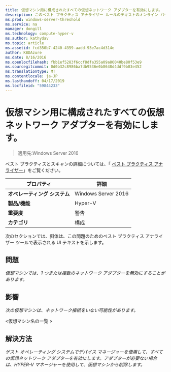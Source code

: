 ```yaml
---
title: 仮想マシン用に構成されたすべての仮想ネットワーク アダプターを有効にします。
description: このベスト プラクティス アナライザー ルールのテキストのオンライン バージョン。
ms.prod: windows-server-threshold
ms.service: na
manager: dongill
ms.technology: compute-hyper-v
ms.author: kathydav
ms.topic: article
ms.assetid: fcd350b7-4240-4359-aadd-93e7ac4d314e
author: KBDAzure
ms.date: 8/16/2016
ms.openlocfilehash: fbb1ef5283f6ccf8dfa355a09a86040be80f53e9
ms.sourcegitcommit: 0d0b32c8986ba7db9536e0b8648d4ddf9b03e452
ms.translationtype: MT
ms.contentlocale: ja-JP
ms.lasthandoff: 04/17/2019
ms.locfileid: "59844233"
---
```

# <a name="enable-all-virtual-network-adapters-configured-for-a-virtual-machine"></a>仮想マシン用に構成されたすべての仮想ネットワーク アダプターを有効にします。

>適用先:Windows Server 2016

ベスト プラクティスとスキャンの詳細については、「 [ベスト プラクティス アナライザー](https://go.microsoft.com/fwlink/?LinkId=122786)」をご覧ください。  
  
|プロパティ|詳細|  
|-|-|  
|**オペレーティング システム**|Windows Server 2016|  
|**製品/機能**|Hyper-V|  
|**重要度**|警告|  
|**カテゴリ**|構成|  
  
次のセクションでは、斜体は、この問題のためのベスト プラクティス アナライザー ツールで表示される UI テキストを示します。  
  
## <a name="issue"></a>問題  
  
*仮想マシンでは、1 つまたは複数のネットワーク アダプターを無効にすることがあります。*  
  
## <a name="impact"></a>影響  
  
*次の仮想マシンは、ネットワーク接続をいない可能性があります。*  
  
\<仮想マシン名の一覧 >  
  
## <a name="resolution"></a>解決方法  
  
*ゲスト オペレーティング システムでデバイス マネージャーを使用して、すべての仮想ネットワーク アダプターを有効にします。アダプターが必要ない場合は、HYPER-V マネージャーを使用して、仮想マシンから削除します。*  
  



